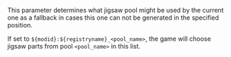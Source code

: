 This parameter determines what jigsaw pool might be used by the current one as a fallback in cases this one can not be generated in the specified position.

If set to `${modid}:${registryname}_<pool_name>`, the game will choose jigsaw parts from pool `<pool_name>` in this list.